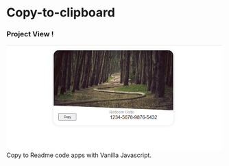 # Copy-to-clipboard
### Project View !
![Screenshot](https://github.com/rakibulhasan15/Copy-to-clipboard/blob/2f1418506a6bfdd026f0f761e02cecd9fdf20b81/project%20screenshot.jpg "Project Screenshot")
Copy to Readme code apps with Vanilla Javascript.
